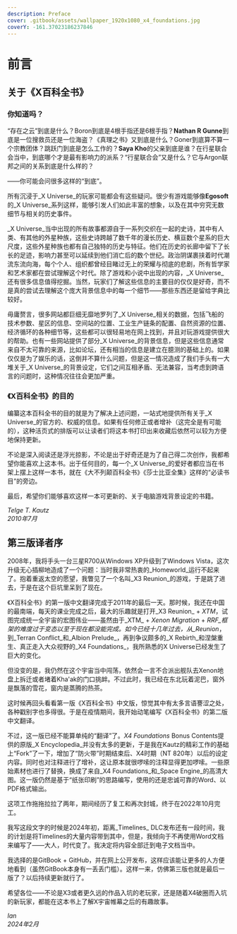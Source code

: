 ```yaml
---
description: Preface
cover: .gitbook/assets/wallpaper_1920x1080_x4_foundations.jpg
coverY: -161.37023186237846
---
```


# 前言

## 关于《X百科全书》

### 你知道吗？

“存在之云”到底是什么？Boron到底是4根手指还是6根手指？**Nathan R Gunne**到底是一位搜救员还是一位海盗？《真理之书》又到底是什么？Goner到底算不算一个宗教团体？跳跃门到底是怎么工作的？**Saya Kho**的父亲到底是谁？在行星联合会当中，到底哪个才是最有影响力的派系？“行星联合会”又是什么？它与Argon联邦之间的关系到底是什么样的？

——你可能会问很多这样的“到底”。

所有沉浸于_X Universe_的玩家可能都会有这些疑问。很少有游戏能够像**Egosoft**的_X Universe_系列这样，能够引发人们如此丰富的想象，以及在其中穷究无数细节与相关的历史事件。

_X Universe_当中出现的所有故事都源自于一系列交织在一起的史诗，其中有人类、有其他的外星种族，这些史诗跨越了数千年的漫长历史、横亘数个星系的巨大尺度，这些外星种族也都有自己独特的历史与特征。他们在历史的长廊中留下了长长的足迹，影响力甚至可以延续到他们消亡后的数个世纪。政治阴谋裹挟着时代潮流东流向海，每个个人、组织都曾经目睹过无上的荣耀与彻底的悲剧，所有哲学家和艺术家都在尝试理解这个时代。除了游戏和小说中出现的内容，_X Universe_还有很多信息值得挖掘。当然，玩家们了解这些信息的主要目的仅仅是好奇，而不是真的尝试去理解这个庞大背景信息中的每一个细节——那些东西还是留给字典比较好。

毋庸赘言，很多网站都巨细无靡地罗列了_X Universe_相关的数据，包括飞船的技术参数、星区的信息、空间站的位置、工业生产链条的配置、自然资源的位置、经济循环的各种细节等，这些都可以很轻易地在网上找到，并且对玩游戏提供很大的帮助。也有一些网站提供了部分_X Universe_的背景信息，但是这些信息通常来自不太可靠的来源，比如论坛，还有相当的信息是建立在臆测的基础上的。如果仅仅是为了娱乐的话，这倒并不算什么问题，但是这一情况造成了我们手头有一大堆关于_X Universe_的背景设定，它们之间互相矛盾、无法兼容，当考虑到跨语言的问题时，这种情况往往会更加严重。

### 《X百科全书》的目的

编纂这本百科全书的目的就是为了解决上述问题，一站式地提供所有关于_X Universe_的官方的、权威的信息。如果有任何修正或者增补（这完全是有可能的），这种活页式的排版可以让读者们将这本书打印出来收藏后依然可以较为方便地保持更新。

不论是深入阅读还是浮光掠影，不论是出于好奇还是为了自己得二次创作，我都希望你能喜欢上这本书。出于任何目的，每一个_X Universe_的爱好者都应当在书架上摆上这样一本书，就在《大不列颠百科全书》《莎士比亚全集》这样的“必读书目”的旁边。

最后，希望你们能够喜欢这样一本可更新的、关于电脑游戏背景设定的书籍。

_Telge T. Kautz_\
_2010年7月_

## 第三版译者序

2008年，我将手头一台三星R700从Windows XP升级到了Windows Vista，这次升级无心插柳地造成了一个问题：当时我非常热衷的_Homeworld_运行不起来了。抱着重返太空的愿望，我瞥见了一个名叫_X3 Reunion_的游戏，于是跳了进去，于是在这个巨坑里呆到了现在。

《X百科全书》的第一版中文翻译完成于2011年的最后一天。那时候，我还在中国的最南端，每天的课业完成之后，最大的乐趣就是打开_X3 Reunion_ + _XTM_，试图完成统一全宇宙的宏图伟业——虽然由于_XTM_ + _Xenon Migration_ + _RRF_框架的难度过于变态以至于现在都没能完成。如今已经十几年过去，从_Reunion_，到_Terran Conflict_和_Albion Prelude_，再到争议颇多的_X Rebirth_和涅槃重生、真正走入大众视野的_X4 Foundations_，我所熟悉的X Universe已经发生了巨大的变化。

但没变的是，我仍然在这个宇宙当中闯荡，依然会一言不合派出舰队去Xenon地盘上拆迁或者堵着Kha'ak的门口挑衅。不过此时，我已经在东北玩着泥巴，窗外是飘落的雪花，窗内是蒸腾的热茶。

这时候再回头看看第一版《X百科全书》中文版，惊觉其中有太多言语謇涩之处，各种戳别字也多得很。于是在疫情期间，我开始动笔编写《X百科全书》的第二版中文翻译。

不过，这一版已经不能算单纯的“翻译”了。_X4 Foundations_ Bonus Contents提供的原版_X Encyclopedia_并没有太多的更新，于是我在Kautz的精彩工作的基础上“Fork”了一下，增加了“防火带”时期结束后、X4时期（NT 820年）以后的设定内容。同时也对注释进行了增补，这让原本就很啰嗦的注释显得更加啰嗦。一些原始素材也进行了替换，换成了来自_X4 Foundations_和_Space Engine_的高清大图。这一版仍然是基于“纸张印刷”的思路编写，使用的还是忠诚可靠的Word、以PDF格式输出。

这项工作拖拖拉拉了两年，期间经历了复工和再次封城，终于在2022年10月完工。

我写这段文字的时候是2024年初，距离_Timelines_ DLC发布还有一段时间，我的计划是将Timelines的大量内容带到其中，但是，我倾向于不再使用Word文档来编写了——大人，时代变了。我决定将内容全部迁到电子文档当中。

我选择的是GitBook + GitHub，并在网上公开发布，这样应该能让更多的人方便地看到（虽然GitBook本身有一丢丢门槛）。这样一来，仿佛第三版也就是最后一版了？以后持续更新就行了。

希望各位——不论是X3或者更久远的作品入坑的老玩家，还是随着X4破圈而入坑的新玩家，都能在这本书上了解X宇宙帷幕之后的有趣故事。

_Ian_\
_2024年2月_
